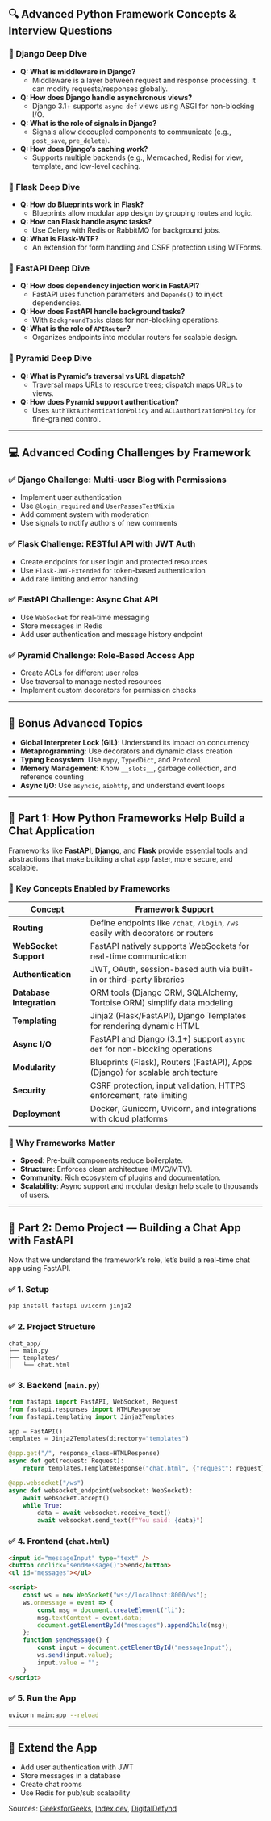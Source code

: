 ## 🔍 Advanced Python Framework Concepts & Interview Questions

### 🧩 Django Deep Dive
- **Q: What is middleware in Django?**
  - Middleware is a layer between request and response processing. It can modify requests/responses globally.
- **Q: How does Django handle asynchronous views?**
  - Django 3.1+ supports `async def` views using ASGI for non-blocking I/O.
- **Q: What is the role of signals in Django?**
  - Signals allow decoupled components to communicate (e.g., `post_save`, `pre_delete`).
- **Q: How does Django’s caching work?**
  - Supports multiple backends (e.g., Memcached, Redis) for view, template, and low-level caching.

### 🧩 Flask Deep Dive
- **Q: How do Blueprints work in Flask?**
  - Blueprints allow modular app design by grouping routes and logic.
- **Q: How can Flask handle async tasks?**
  - Use Celery with Redis or RabbitMQ for background jobs.
- **Q: What is Flask-WTF?**
  - An extension for form handling and CSRF protection using WTForms.

### 🧩 FastAPI Deep Dive
- **Q: How does dependency injection work in FastAPI?**
  - FastAPI uses function parameters and `Depends()` to inject dependencies.
- **Q: How does FastAPI handle background tasks?**
  - With `BackgroundTasks` class for non-blocking operations.
- **Q: What is the role of `APIRouter`?**
  - Organizes endpoints into modular routers for scalable design.

### 🧩 Pyramid Deep Dive
- **Q: What is Pyramid’s traversal vs URL dispatch?**
  - Traversal maps URLs to resource trees; dispatch maps URLs to views.
- **Q: How does Pyramid support authentication?**
  - Uses `AuthTktAuthenticationPolicy` and `ACLAuthorizationPolicy` for fine-grained control.

---

## 💻 Advanced Coding Challenges by Framework

### ✅ Django Challenge: Multi-user Blog with Permissions
- Implement user authentication
- Use `@login_required` and `UserPassesTestMixin`
- Add comment system with moderation
- Use signals to notify authors of new comments

### ✅ Flask Challenge: RESTful API with JWT Auth
- Create endpoints for user login and protected resources
- Use `Flask-JWT-Extended` for token-based authentication
- Add rate limiting and error handling

### ✅ FastAPI Challenge: Async Chat API
- Use `WebSocket` for real-time messaging
- Store messages in Redis
- Add user authentication and message history endpoint

### ✅ Pyramid Challenge: Role-Based Access App
- Create ACLs for different user roles
- Use traversal to manage nested resources
- Implement custom decorators for permission checks

---

## 🧠 Bonus Advanced Topics
- **Global Interpreter Lock (GIL)**: Understand its impact on concurrency
- **Metaprogramming**: Use decorators and dynamic class creation
- **Typing Ecosystem**: Use `mypy`, `TypedDict`, and `Protocol`
- **Memory Management**: Know `__slots__`, garbage collection, and reference counting
- **Async I/O**: Use `asyncio`, `aiohttp`, and understand event loops

---
## 🧠 Part 1: How Python Frameworks Help Build a Chat Application

Frameworks like **FastAPI**, **Django**, and **Flask** provide essential tools and abstractions that make building a chat app faster, more secure, and scalable.

### 🔹 Key Concepts Enabled by Frameworks

| Concept                  | Framework Support                                                                 |
|--------------------------|-----------------------------------------------------------------------------------|
| **Routing**              | Define endpoints like `/chat`, `/login`, `/ws` easily with decorators or routers |
| **WebSocket Support**    | FastAPI natively supports WebSockets for real-time communication                 |
| **Authentication**       | JWT, OAuth, session-based auth via built-in or third-party libraries             |
| **Database Integration** | ORM tools (Django ORM, SQLAlchemy, Tortoise ORM) simplify data modeling          |
| **Templating**           | Jinja2 (Flask/FastAPI), Django Templates for rendering dynamic HTML              |
| **Async I/O**            | FastAPI and Django (3.1+) support `async def` for non-blocking operations        |
| **Modularity**           | Blueprints (Flask), Routers (FastAPI), Apps (Django) for scalable architecture   |
| **Security**             | CSRF protection, input validation, HTTPS enforcement, rate limiting              |
| **Deployment**           | Docker, Gunicorn, Uvicorn, and integrations with cloud platforms                 |

### 🔸 Why Frameworks Matter
- **Speed**: Pre-built components reduce boilerplate.
- **Structure**: Enforces clean architecture (MVC/MTV).
- **Community**: Rich ecosystem of plugins and documentation.
- **Scalability**: Async support and modular design help scale to thousands of users.

---

## 💬 Part 2: Demo Project — Building a Chat App with FastAPI

Now that we understand the framework’s role, let’s build a real-time chat app using FastAPI.

### ✅ 1. Setup
```bash
pip install fastapi uvicorn jinja2
```

### ✅ 2. Project Structure
```
chat_app/
├── main.py
├── templates/
│   └── chat.html
```

### ✅ 3. Backend (`main.py`)
```python
from fastapi import FastAPI, WebSocket, Request
from fastapi.responses import HTMLResponse
from fastapi.templating import Jinja2Templates

app = FastAPI()
templates = Jinja2Templates(directory="templates")

@app.get("/", response_class=HTMLResponse)
async def get(request: Request):
    return templates.TemplateResponse("chat.html", {"request": request})

@app.websocket("/ws")
async def websocket_endpoint(websocket: WebSocket):
    await websocket.accept()
    while True:
        data = await websocket.receive_text()
        await websocket.send_text(f"You said: {data}")
```

### ✅ 4. Frontend (`chat.html`)
```html
<input id="messageInput" type="text" />
<button onclick="sendMessage()">Send</button>
<ul id="messages"></ul>

<script>
    const ws = new WebSocket("ws://localhost:8000/ws");
    ws.onmessage = event => {
        const msg = document.createElement("li");
        msg.textContent = event.data;
        document.getElementById("messages").appendChild(msg);
    };
    function sendMessage() {
        const input = document.getElementById("messageInput");
        ws.send(input.value);
        input.value = "";
    }
</script>
```

### ✅ 5. Run the App
```bash
uvicorn main:app --reload
```

---

## 🧪 Extend the App
- Add user authentication with JWT
- Store messages in a database
- Create chat rooms
- Use Redis for pub/sub scalability

Sources: [GeeksforGeeks](https://www.geeksforgeeks.org/interview-prep/advanced-topics-interview-questions-python-programming/), [Index.dev](https://www.index.dev/blog/advanced-python-coding-challenges), [DigitalDefynd](https://digitaldefynd.com/IQ/advanced-python-interview-questions/)

